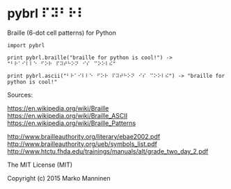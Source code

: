 # pybrl ⠏⠽⠃⠗⠇

Braille (6-dot cell patterns) for Python

	import pybrl

	print pybrl.braille("braille for python is cool!") -> "⠃⠗⠁⠊⠇⠇⠑⠀⠋⠕⠗⠀⠏⠽⠞⠓⠕⠝⠀⠊⠎⠀⠉⠕⠕⠇⠮"

	print pybrl.ascii("⠃⠗⠁⠊⠇⠇⠑⠀⠋⠕⠗⠀⠏⠽⠞⠓⠕⠝⠀⠊⠎⠀⠉⠕⠕⠇⠮") -> "braille for python is cool!"

Sources:

https://en.wikipedia.org/wiki/Braille
https://en.wikipedia.org/wiki/Braille_ASCII
https://en.wikipedia.org/wiki/Braille_Patterns

http://www.brailleauthority.org/literary/ebae2002.pdf
http://www.brailleauthority.org/ueb/symbols_list.pdf
http://www.htctu.fhda.edu/trainings/manuals/alt/grade_two_day_2.pdf 

The MIT License (MIT)

Copyright (c) 2015 Marko Manninen